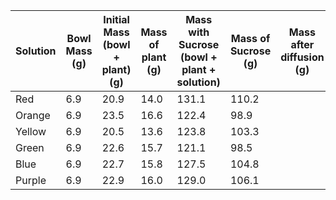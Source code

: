| Solution | Bowl Mass (g) | Initial Mass (bowl + plant) (g) | Mass of plant (g) | Mass with Sucrose (bowl + plant + solution) | Mass of Sucrose (g) | Mass after diffusion (g) | Mass Difference | % change |     |
| -------- | ------------- | ------------------------------- | ----------------- | ------------------------------------------- | ------------------- | ------------------------ | --------------- | -------- | --- |
| Red      | 6.9           | 20.9                            | 14.0              | 131.1                                       | 110.2               |                          |                 |          |     |
| Orange   | 6.9           | 23.5                            | 16.6              | 122.4                                       | 98.9                |                          |                 |          |     |
| Yellow   | 6.9           | 20.5                            | 13.6              | 123.8                                       | 103.3               |                          |                 |          |     |
| Green    | 6.9           | 22.6                            | 15.7              | 121.1                                       | 98.5                |                          |                 |          |     |
| Blue     | 6.9           | 22.7                            | 15.8              | 127.5                                       | 104.8               |                          |                 |          |     |
| Purple   | 6.9           | 22.9                            | 16.0              | 129.0                                       | 106.1               |                          |                 |          |     |
